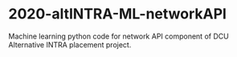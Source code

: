 # 2020-altINTRA-ML-networkAPI
Machine learning python code for network API component of DCU Alternative INTRA placement project.
